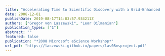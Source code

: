 ```yaml
---
title: "Accelerating Time to Scientific Discovery with a Grid-Enhanced Microsoft Project"
date: 2008-12-01
publishDate: 2019-08-17T14:03:57.934211Z
authors: ["Gregor von Laszewski", "Leor Dilmanian"]
publication_types: ["1"]
abstract: ""
featured: false
publication: "*2008 Microsoft eScience Workshop*"
url_pdf: "https://laszewski.github.io/papers/las08msproject.pdf"
---
```


